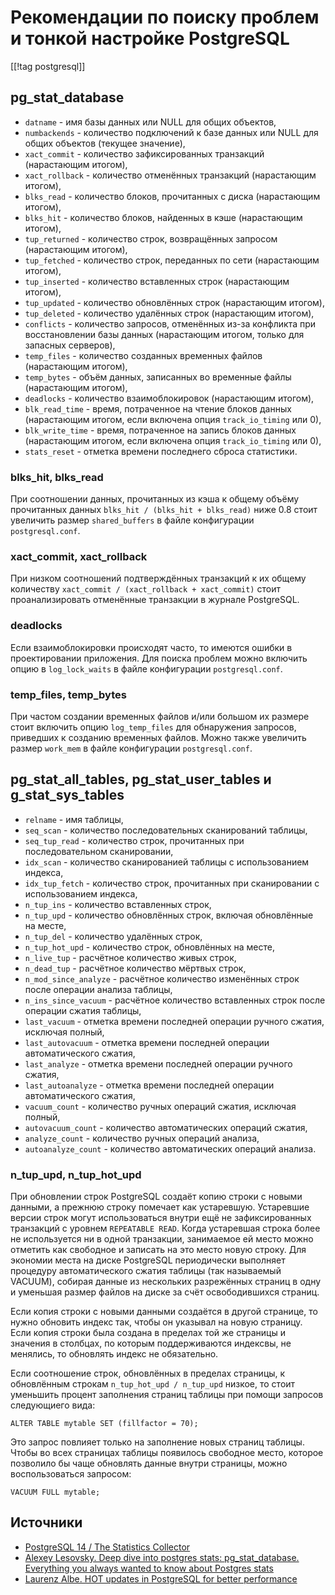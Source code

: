 Рекомендации по поиску проблем и тонкой настройке PostgreSQL
============================================================

[[!tag postgresql]]

pg_stat_database
----------------

* `datname` - имя базы данных или NULL для общих объектов,
* `numbackends` - количество подключений к базе данных или NULL для общих объектов (текущее значение),
* `xact_commit` - количество зафиксированных транзакций (нарастающим итогом),
* `xact_rollback` - количество отменённых транзакций (нарастающим итогом),
* `blks_read` - количество блоков, прочитанных с диска (нарастающим итогом),
* `blks_hit` - количество блоков, найденных в кэше (нарастающим итогом),
* `tup_returned` - количество строк, возвращённых запросом (нарастающим итогом),
* `tup_fetched` - количество строк, переданных по сети (нарастающим итогом),
* `tup_inserted` - количество вставленных строк (нарастающим итогом),
* `tup_updated` - количество обновлённых строк (нарастающим итогом),
* `tup_deleted` - количество удалённых строк (нарастающим итогом),
* `conflicts` - количество запросов, отменённых из-за конфликта при восстановлении базы данных (нарастающим итогом, только для запасных серверов),
* `temp_files` - количество созданных временных файлов (нарастающим итогом),
* `temp_bytes` - объём данных, записанных во временные файлы (нарастающим итогом),
* `deadlocks` - количество взаимоблокировок (нарастающим итогом),
* `blk_read_time` - время, потраченное на чтение блоков данных (нарастающим итогом, если включена опция `track_io_timing` или 0),
* `blk_write_time` - время, потраченное на запись блоков данных (нарастающим итогом, если включена опция `track_io_timing` или 0),
* `stats_reset` - отметка времени последнего сброса статистики.

### blks_hit, blks_read

При соотношении данных, прочитанных из кэша к общему объёму прочитанных данных `blks_hit / (blks_hit + blks_read)` ниже 0.8 стоит увеличить размер `shared_buffers` в файле конфигурации `postgresql.conf`.

### xact_commit, xact_rollback

При низком соотношений подтверждённых транзакций к их общему количеству `xact_commit / (xact_rollback + xact_commit)` стоит проанализировать отменённые транзакции в журнале PostgreSQL.

### deadlocks

Если взаимоблокировки происходят часто, то имеются ошибки в проектировании приложения. Для поиска проблем можно включить опцию в `log_lock_waits` в файле конфигурации `postgresql.conf`.

### temp_files, temp_bytes

При частом создании временных файлов и/или большом их размере стоит включить опцию `log_temp_files` для обнаружения запросов, приведших к созданию временных файлов. Можно также увеличить размер `work_mem` в файле конфигурации `postgresql.conf`.

pg_stat_all_tables, pg_stat_user_tables и g_stat_sys_tables
-----------------------------------------------------------

* `relname` - имя таблицы,
* `seq_scan` - количество последовательных сканирований таблицы,
* `seq_tup_read` - количество строк, прочитанных при последовательном сканировании,
* `idx_scan` - количество сканированией таблицы с использованием индекса,
* `idx_tup_fetch` - количество строк, прочитанных при сканировании с использованием индекса,
* `n_tup_ins` - количество вставленных строк,
* `n_tup_upd` - количество обновлённых строк, включая обновлённые на месте,
* `n_tup_del` - количество удалённых строк,
* `n_tup_hot_upd` - количество строк, обновлённых на месте,
* `n_live_tup` - расчётное количество живых строк,
* `n_dead_tup` - расчётное количество мёртвых строк,
* `n_mod_since_analyze` - расчётное количество изменённых строк после операции анализа таблицы,
* `n_ins_since_vacuum` - расчётное количество вставленных строк после операции сжатия таблицы,
* `last_vacuum` - отметка времени последней операции ручного сжатия, исключая полный,
* `last_autovacuum` - отметка времени последней операции автоматического сжатия,
* `last_analyze` - отметка времени последней операции ручного сжатия,
* `last_autoanalyze` - отметка времени последней операции автоматического сжатия,
* `vacuum_count` - количество ручных операций сжатия, исключая полный,
* `autovacuum_count` - количество автоматических операций сжатия,
* `analyze_count` - количество ручных операций анализа,
* `autoanalyze_count` - количество автоматических операций анализа.

### n_tup_upd, n_tup_hot_upd

При обновлении строк PostgreSQL создаёт копию строки с новыми данными, а прежнюю строку помечает как устаревшую. Устаревшие версии строк могут использоваться внутри ещё не зафиксированных транзакций с уровнем `REPEATABLE READ`. Когда устаревшая строка более не используется ни в одной транзакции, занимаемое ей место можно отметить как свободное и записать на это место новую строку. Для экономии места на диске PostgreSQL периодически выполняет процедуру автоматического сжатия таблицы (так называемый VACUUM), собирая данные из нескольких разрежённых страниц в одну и уменьшая размер файлов на диске за счёт освободившихся страниц.

Если копия строки с новыми данными создаётся в другой странице, то нужно обновить индекс так, чтобы он указывал на новую страницу. Если копия строки была создана в пределах той же страницы и значения в столбцах, по которым поддерживаются индексвы, не менялись, то обновлять индекс не обязательно.

Если соотношение строк, обновлённых в пределах страницы, к обновлённым строкам `n_tup_hot_upd / n_tup_upd` низкое, то стоит уменьшить процент заполнения страниц таблицы при помощи запросов следующиего вида:

    ALTER TABLE mytable SET (fillfactor = 70);

Это запрос повлияет только на заполнение новых страниц таблицы. Чтобы во всех страницах таблицы появилось свободное место, которое позволило бы чаще обновлять данные внутри страницы, можно воспользоваться запросом:

    VACUUM FULL mytable;

Источники
---------

* [PostgreSQL 14 / The Statistics Collector](https://www.postgresql.org/docs/current/monitoring-stats.html)
* [Alexey Lesovsky. Deep dive into postgres stats: pg_stat_database. Everything you always wanted to know about Postgres stats](https://dataegret.com/2017/03/deep-dive-into-postgres-stats-pg_stat_database/)
* [Laurenz Albe. HOT updates in PostgreSQL for better performance](https://www.cybertec-postgresql.com/en/hot-updates-in-postgresql-for-better-performance/)
